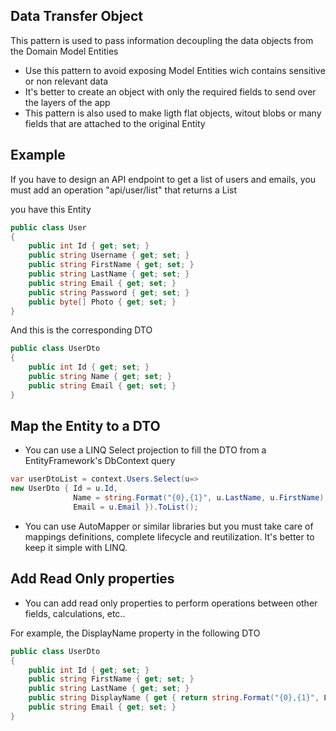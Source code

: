 ﻿
## Data Transfer Object

This pattern is used to pass information decoupling the data objects from the Domain Model Entities

- Use this pattern to avoid exposing Model Entities wich contains sensitive or non relevant data
- It's better to create an object with only the required fields to send over the layers of the app
- This pattern is also used to make ligth flat objects, witout blobs or many fields that are attached to the original Entity

## Example
If you have to design an API endpoint to get a list of users and emails, you must add an operation "api/user/list" 
that returns a List<UserDto> 

you have this Entity

```csharp
public class User 
{
	public int Id { get; set; }
	public string Username { get; set; }
	public string FirstName { get; set; }
	public string LastName { get; set; }
	public string Email { get; set; }
	public string Password { get; set; }
	public byte[] Photo { get; set; }
}
```

And this is the corresponding DTO

```csharp
public class UserDto
{
	public int Id { get; set; }
	public string Name { get; set; }
	public string Email { get; set; }
}
```

 ## Map the Entity to a DTO 
 
- You can use a LINQ Select projection to fill the DTO from a EntityFramework's DbContext query

```csharp
var userDtoList = context.Users.Select(u=> 
new UserDto { Id = u.Id, 
              Name = string.Format("{0},{1}", u.LastName, u.FirstName), 
              Email = u.Email }).ToList();
```

- You can use AutoMapper or similar libraries but you must take care of mappings definitions, complete lifecycle and reutilization. It's better to keep it simple with LINQ.

 ## Add Read Only properties
 
- You can add read only properties to perform operations between other fields, calculations, etc..

For example, the DisplayName property in the following DTO

```csharp
public class UserDto
{
	public int Id { get; set; }
	public string FirstName { get; set; }
	public string LastName { get; set; }
	public string DisplayName { get { return string.Format("{0},{1}", LastName, FirstName); } }
	public string Email { get; set; }
}
```
